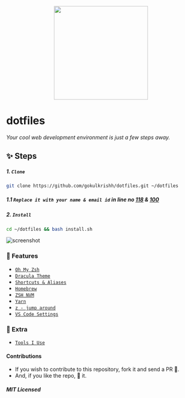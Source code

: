 <p align="center"><img src="https://raw.githubusercontent.com/gokulkrishh/dotfiles/master/logo.png" width="250" height="250"/></p>

# dotfiles

_Your cool web development environment is just a few steps away._

## ✨ Steps

##### 1. `Clone`

```bash
git clone https://github.com/gokulkrishh/dotfiles.git ~/dotfiles
```

##### 1.1 `Replace it with your name & email id` in line no [118](https://github.com/gokulkrishh/dotfiles/blob/master/install.sh#L118) & [100](https://github.com/gokulkrishh/dotfiles/blob/master/install.sh#L100)

##### 2. `Install`

```bash
cd ~/dotfiles && bash install.sh
```

<img src="https://raw.githubusercontent.com/gokulkrishh/dotfiles/master/screenshoot.png" alt="screenshot"/>

### 💅 Features

- [`Oh My Zsh`](https://github.com/robbyrussell/oh-my-zsh)
- [`Dracula Theme`](https://draculatheme.com/zsh/)
- [`Shortcuts & Aliases`](./docs/Aliases.md)
- [`Homebrew`](http://brew.sh/)
- [`ZSH NVM`](https://github.com/lukechilds/zsh-nvm)
- [`Yarn`](https://yarnpkg.com/)
- [`z - jump around`](https://github.com/robbyrussell/oh-my-zsh/tree/master/plugins/z)
- [`VS Code Settings`](./vscode)

### 🤝 Extra

- [`Tools I Use`](https://gokul.site/blog/2017/tools-i-use/)

#### Contributions

- If you wish to contribute to this repository, fork it and send a PR 😬.
- And, if you like the repo, 🌟 it.

##### MIT Licensed
